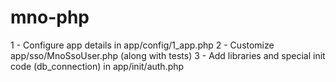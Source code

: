 mno-php
=======
1 - Configure app details in app/config/1_app.php
2 - Customize app/sso/MnoSsoUser.php (along with tests)
3 - Add libraries and special init code (db_connection) in app/init/auth.php 

